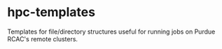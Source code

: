 # hpc-templates
Templates for file/directory structures useful for running jobs on Purdue RCAC's remote clusters.
